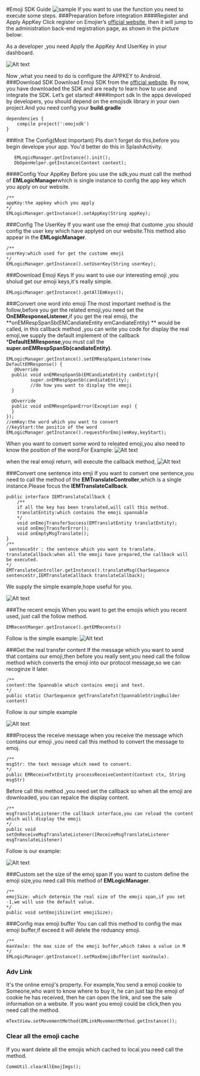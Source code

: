 #Emoji SDK Guide
![sample](./images/sample.gif)
If you want to use the function you need to execute some steps.
###Preparation before integration
####Register and Apply AppKey
Click register on Emojier’s [official website](http://www.emojier.net/), then it will jump to the administration back-end registration page, as shown in the picture below: 

As a developer ,you need Apply the AppKey And UserKey  in your dashboard.

![Alt text](http://7xpa2l.com1.z0.glb.clouddn.com/blogImg%E5%B1%8F%E5%B9%95%E5%BF%AB%E7%85%A7%202016-01-07%20%E4%B8%8B%E5%8D%882.57.15.png)

Now ,what you need to do is configure the APPKEY to Android.
###Download SDK
Download Emoji SDK from the  [official website](http://www.emojier.net/).
 By now, you have downloaded the SDK and are ready to learn how to use and integrate the SDK. Let’s get started!
####Import sdk
In the apps developed by developers, you should depend on the emojisdk library in your own project.And you need config your **build.gradle** 
```
dependencies {
    compile project(':emojsdk')
}
```

###Init The Config(Most Important)
Pls don't forget do this,before you begin develope your app. You'd better do this in SplashActivity.
```
   EMLogicManager.getInstance().init();
   DbOpenHelper.getInstance(Context context);
```
####Config Your AppKey
Before you use the sdk,you must call the method of **EMLogicManager**which is single instance to config the app key which you apply on our website.
```
/**
appKey:the appkey which you apply
*/
EMLogicManager.getInstance().setAppKey(String appKey);
```
###Config The UserKey
If you want use the emoji that custome ,you should  config the user key which have applyed on our website.This method also appear in the **EMLogicManager**.
```
/**
userKey:which used for get the custome emoji
*/
EMLogicManager.getInstance().setUserKey(String userKey);
```

###Download Emoji Keys
 If you want to use our interesting emoji ,you sholud get our emoji keys,it's really simple.
```
EMLogicManager.getInstance().getAllEmKeys();
```
###Convert one word into emoji
The most important method is the follow,before you get the related emoji,you need set the **OnEMResponseListener**,if you get the real emoji, the **onEMRespSpanSb(EMCandiateEntity emCandiateEntity) ** would be called, in this callback method ,you can write you code for display the real emoji,we supply the default implement of the callback ***DefaultEMResponse**,you must call the **super.onEMRespSpanSb(candiateEntity)**.
```
EMLogicManager.getInstance().setEMRespSpanListener(new DefaultEMResponse() {
   @Override
  public void onEMRespSpanSb(EMCandiateEntity canEntity){
         super.onEMRespSpanSb(candiateEntity);
         //do how you want to display the emoji
  }

  @Override
  public void onEMRespnSpanError(Exception exp) {
  }
});
//emKey:the word which you want to convert
//keyStart:the positio of the word
EMLogicManager.getInstance().requestForEmoj(emKey,keyStart);
```

When you want to convert some word to releated emoji,you also need to know the position of the word.For Example:
![Alt text](http://7xpa2l.com1.z0.glb.clouddn.com/blogImg%E5%B1%8F%E5%B9%95%E5%BF%AB%E7%85%A7%202016-01-07%20%E4%B8%8B%E5%8D%883.24.43.png)

when the real emoji return, will execute the callback method,
![Alt text](http://7xpa2l.com1.z0.glb.clouddn.com/blogImg%E5%B1%8F%E5%B9%95%E5%BF%AB%E7%85%A7%202016-01-07%20%E4%B8%8B%E5%8D%883.23.21.png)


###Convert one sentence into emji 
If you want to convert one sentence,you need to call the method of the **EMTranslateController**,which is a single instance.Please focus the **IEMTranslateCallback**.
```
public interface IEMTranslateCallback {
	/**
	if all the key has been translated,will call this method.
	translatEntity:which contains the emoji spannable
	*/
    void onEmojTransferSuccess(EMTranslatEntity translatEntity);
    void onEmojTransferError();
    void onEmptyMsgTranslate();
}
/**
 sentenceStr : the sentence which you want to translate. 
translateCallback:when all the emoji have prepared,the callback will be executed.
*/
EMTranslateController.getInstance().translateMsg(CharSequence sentenceStr,IEMTranslateCallback translateCallback);
```
We  supply the simple example,hope useful for you.

![Alt text](http://7xpa2l.com1.z0.glb.clouddn.com/blogImg%E5%B1%8F%E5%B9%95%E5%BF%AB%E7%85%A7%202016-01-07%20%E4%B8%8B%E5%8D%883.21.51.png)

###The  recent emojis
When you want to get the emojis which you recent used, just call the follow method.
```
EMRecentManger.getInstance().getEMRecents()
```
Follow is the simple example:
![Alt text](http://7xpa2l.com1.z0.glb.clouddn.com/blogImg%E5%B1%8F%E5%B9%95%E5%BF%AB%E7%85%A7%202016-01-07%20%E4%B8%8B%E5%8D%883.20.19.png)


###Get the real transfer content
If the message which you want to send that contains our emoji,then before you really sent,you need call the follow method which converts the emoji into our protocol message,so we can recoginze it later.
```
/**
content:the Spannable which contains emoji and text.
*/
public static CharSequence getTranslateTxt(SpannableStringBuilder content)
```
Follow is our simple example

![Alt text](http://7xpa2l.com1.z0.glb.clouddn.com/blogImg%E5%B1%8F%E5%B9%95%E5%BF%AB%E7%85%A7%202016-01-07%20%E4%B8%8B%E5%8D%882.57.59.png)

###Process the receive message
when you receive the message which contains our emoji ,you need call this method to convert the message to emoj.
```
/**
msgStr: the text message which need to convert.
*/
public EMReceiveTxtEntity processReceiveContent(Context ctx, String msgStr)
```
Before call this method ,you need set the callback so when all the emoji are downloaded, you can repalce the display content.
```
/**
msgTranslateListener:the callback interface,you can reload the content which will display the emoji
*/
public void setOnReceiveMsgTranslateListener(IReceiveMsgTranslateListener msgTranslateListener)
```
Follow is our example:

![Alt text](http://7xpa2l.com1.z0.glb.clouddn.com/blogImg%E5%B1%8F%E5%B9%95%E5%BF%AB%E7%85%A7%202016-01-07%20%E4%B8%8B%E5%8D%883.19.07.png)

###Custom set the size of the emoj span
If you want to custom define the emoji size,you need call this method of **EMLogicManager**.
```
/**
emojSize: which determin the real size of the emoji span,if you set -1,we will use the default value.
*/
public void setEmojiSize(int emojiSize);
```
###Config max emoji buffer
You can call this method to config the max emoji buffer,if exceed it will delete the reduancy emoji.
```
/**
maxVaule: the max size of the emoji buffer,which takes a value in M
*/
EMLogicManager.getInstance().setMaxEmojiBuffer(int maxVaule).
```
### Adv Link
It's the online emoji's property. For example,You send a emoji cookie to Someone,who want to know where to buy it, he can just tap the emoji of cookie he has received, then he can open the link, and see the sale information on a website. If you want you emoji could be click,then you need call the method.
```
mTextView.setMovementMethod(EMLinkMovementMethod.getInstance());
```
### Clear all the emoji cache
If you want delete all the emojis which cached to local.you need call the method.
```
CommUtil.clearAllEmojImgs();
```




